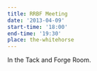 ```yaml
---
title: RRBF Meeting
date: '2013-04-09'
start-time: '18:00'
end-time: '19:30'
place: the-whitehorse
---
```

In the Tack and Forge Room.